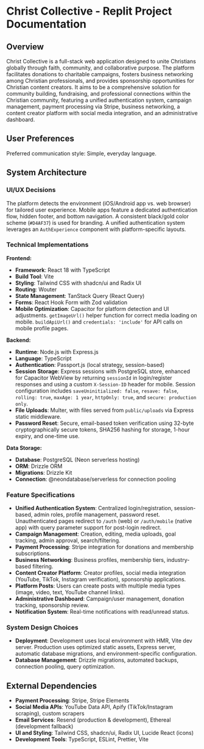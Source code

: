 # Christ Collective - Replit Project Documentation

## Overview
Christ Collective is a full-stack web application designed to unite Christians globally through faith, community, and collaborative purpose. The platform facilitates donations to charitable campaigns, fosters business networking among Christian professionals, and provides sponsorship opportunities for Christian content creators. It aims to be a comprehensive solution for community building, fundraising, and professional connections within the Christian community, featuring a unified authentication system, campaign management, payment processing via Stripe, business networking, a content creator platform with social media integration, and an administrative dashboard.

## User Preferences
Preferred communication style: Simple, everyday language.

## System Architecture
### UI/UX Decisions
The platform detects the environment (iOS/Android app vs. web browser) for tailored user experience. Mobile apps feature a dedicated authentication flow, hidden footer, and bottom navigation. A consistent black/gold color scheme (`#D4AF37`) is used for branding. A unified authentication system leverages an `AuthExperience` component with platform-specific layouts.

### Technical Implementations
**Frontend:**
-   **Framework**: React 18 with TypeScript
-   **Build Tool**: Vite
-   **Styling**: Tailwind CSS with shadcn/ui and Radix UI
-   **Routing**: Wouter
-   **State Management**: TanStack Query (React Query)
-   **Forms**: React Hook Form with Zod validation
-   **Mobile Optimization**: Capacitor for platform detection and UI adjustments. `getImageUrl()` helper function for correct media loading on mobile. `buildApiUrl()` and `credentials: 'include'` for API calls on mobile profile pages.

**Backend:**
-   **Runtime**: Node.js with Express.js
-   **Language**: TypeScript
-   **Authentication**: Passport.js (local strategy, session-based)
-   **Session Storage**: Express sessions with PostgreSQL store, enhanced for Capacitor WebView by returning `sessionId` in login/register responses and using a custom `X-Session-ID` header for mobile. Session configuration includes `saveUninitialized: false`, `resave: false`, `rolling: true`, `maxAge: 1 year`, `httpOnly: true`, and `secure: production only`.
-   **File Uploads**: Multer, with files served from `public/uploads` via Express static middleware.
-   **Password Reset**: Secure, email-based token verification using 32-byte cryptographically secure tokens, SHA256 hashing for storage, 1-hour expiry, and one-time use.

**Data Storage:**
-   **Database**: PostgreSQL (Neon serverless hosting)
-   **ORM**: Drizzle ORM
-   **Migrations**: Drizzle Kit
-   **Connection**: @neondatabase/serverless for connection pooling

### Feature Specifications
-   **Unified Authentication System**: Centralized login/registration, session-based, admin roles, profile management, password reset. Unauthenticated pages redirect to `/auth` (web) or `/auth/mobile` (native app) with query parameter support for post-login redirect.
-   **Campaign Management**: Creation, editing, media uploads, goal tracking, admin approval, search/filtering.
-   **Payment Processing**: Stripe integration for donations and membership subscriptions.
-   **Business Networking**: Business profiles, membership tiers, industry-based filtering.
-   **Content Creator Platform**: Creator profiles, social media integration (YouTube, TikTok, Instagram verification), sponsorship applications.
-   **Platform Posts**: Users can create posts with multiple media types (image, video, text, YouTube channel links).
-   **Administrative Dashboard**: Campaign/user management, donation tracking, sponsorship review.
-   **Notification System**: Real-time notifications with read/unread status.

### System Design Choices
-   **Deployment**: Development uses local environment with HMR, Vite dev server. Production uses optimized static assets, Express server, automatic database migrations, and environment-specific configuration.
-   **Database Management**: Drizzle migrations, automated backups, connection pooling, query optimization.

## External Dependencies
-   **Payment Processing**: Stripe, Stripe Elements
-   **Social Media APIs**: YouTube Data API, Apify (TikTok/Instagram scraping), custom scrapers
-   **Email Services**: Resend (production & development), Ethereal (development fallback)
-   **UI and Styling**: Tailwind CSS, shadcn/ui, Radix UI, Lucide React (icons)
-   **Development Tools**: TypeScript, ESLint, Prettier, Vite